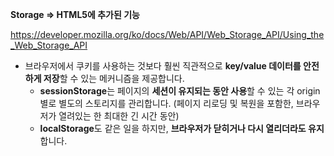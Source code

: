 **Storage ⇒ HTML5에 추가된 기능**

https://developer.mozilla.org/ko/docs/Web/API/Web_Storage_API/Using_the_Web_Storage_API

- 브라우저에서 쿠키를 사용하는 것보다 훨씬 직관적으로 **key/value 데이터를 안전하게 저장**할 수 있는 메커니즘을 제공합니다.
  - **sessionStorage**는 페이지의 **세션이 유지되는 동안 사용**할 수 있는 각 origin별로 별도의 스토리지를 관리합니다. (페이지 리로딩 및 복원을 포함한, 브라우저가 열려있는 한 최대한 긴 시간 동안)
  - **localStorage**도 같은 일을 하지만, **브라우저가 닫히거나 다시 열리더라도 유지**합니다.